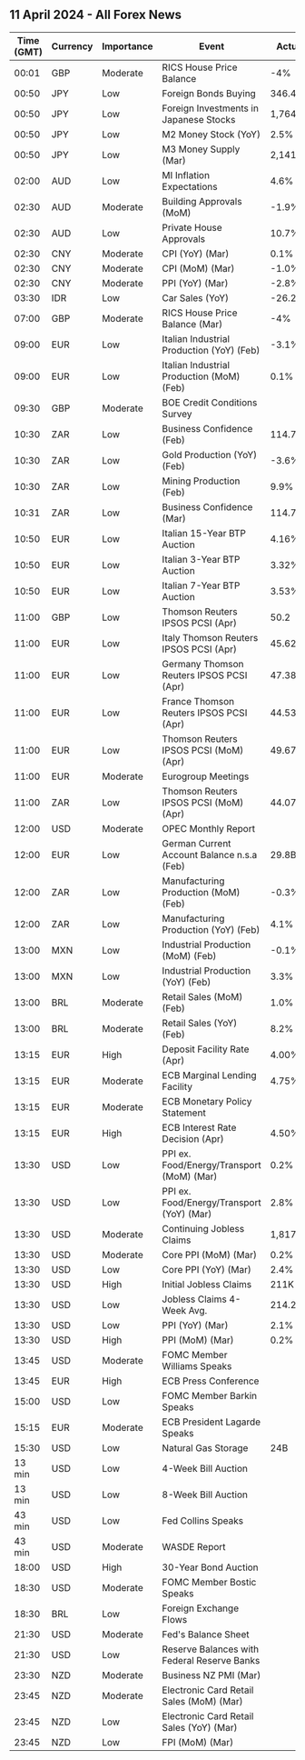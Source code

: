## 11 April 2024 - All Forex News

| Time (GMT) | Currency | Importance | Event | Actual | Forecast | Previous |
|------|----------|------------|-------|--------|----------|----------|
| 00:01 | GBP | Moderate | RICS House Price Balance | -4% | -6% | -10% |
| 00:50 | JPY | Low | Foreign Bonds Buying | 346.4B |  | -1,660.5B |
| 00:50 | JPY | Low | Foreign Investments in Japanese Stocks | 1,764.4B |  | -441.6B |
| 00:50 | JPY | Low | M2 Money Stock (YoY) | 2.5% | 2.4% | 2.4% |
| 00:50 | JPY | Low | M3 Money Supply (Mar) | 2,141.1B |  | 2,140.1B |
| 02:00 | AUD | Low | MI Inflation Expectations | 4.6% |  | 4.3% |
| 02:30 | AUD | Moderate | Building Approvals (MoM) | -1.9% | -1.9% | -2.5% |
| 02:30 | AUD | Low | Private House Approvals | 10.7% | 10.7% | -9.9% |
| 02:30 | CNY | Moderate | CPI (YoY) (Mar) | 0.1% | 0.4% | 0.7% |
| 02:30 | CNY | Moderate | CPI (MoM) (Mar) | -1.0% | -0.5% | 1.0% |
| 02:30 | CNY | Moderate | PPI (YoY) (Mar) | -2.8% | -2.8% | -2.7% |
| 03:30 | IDR | Low | Car Sales (YoY) | -26.20% |  | -18.80% |
| 07:00 | GBP | Moderate | RICS House Price Balance (Mar) | -4% |  | -10% |
| 09:00 | EUR | Low | Italian Industrial Production (YoY) (Feb) | -3.1% |  | -3.7% |
| 09:00 | EUR | Low | Italian Industrial Production (MoM) (Feb) | 0.1% | 0.6% | -1.4% |
| 09:30 | GBP | Moderate | BOE Credit Conditions Survey |  |  |  |
| 10:30 | ZAR | Low | Business Confidence (Feb) | 114.7 |  | 112.3 |
| 10:30 | ZAR | Low | Gold Production (YoY) (Feb) | -3.6% |  | -12.7% |
| 10:30 | ZAR | Low | Mining Production (Feb) | 9.9% | 3.5% | -2.8% |
| 10:31 | ZAR | Low | Business Confidence (Mar) | 114.7 |  | 114.7 |
| 10:50 | EUR | Low | Italian 15-Year BTP Auction | 4.16% |  | 3.85% |
| 10:50 | EUR | Low | Italian 3-Year BTP Auction | 3.32% |  | 3.06% |
| 10:50 | EUR | Low | Italian 7-Year BTP Auction | 3.53% |  | 3.24% |
| 11:00 | GBP | Low | Thomson Reuters IPSOS PCSI (Apr) | 50.2 |  | 47.1 |
| 11:00 | EUR | Low | Italy Thomson Reuters IPSOS PCSI (Apr) | 45.62 |  | 46.94 |
| 11:00 | EUR | Low | Germany Thomson Reuters IPSOS PCSI (Apr) | 47.38 |  | 47.55 |
| 11:00 | EUR | Low | France Thomson Reuters IPSOS PCSI (Apr) | 44.53 |  | 41.72 |
| 11:00 | EUR | Low | Thomson Reuters IPSOS PCSI (MoM) (Apr) | 49.67 |  | 47.15 |
| 11:00 | EUR | Moderate | Eurogroup Meetings |  |  |  |
| 11:00 | ZAR | Low | Thomson Reuters IPSOS PCSI (MoM) (Apr) | 44.07 |  | 43.61 |
| 12:00 | USD | Moderate | OPEC Monthly Report |  |  |  |
| 12:00 | EUR | Low | German Current Account Balance n.s.a (Feb) | 29.8B |  | 27.9B |
| 12:00 | ZAR | Low | Manufacturing Production (MoM) (Feb) | -0.3% | 0.4% | 0.4% |
| 12:00 | ZAR | Low | Manufacturing Production (YoY) (Feb) | 4.1% | 3.5% | 2.9% |
| 13:00 | MXN | Low | Industrial Production (MoM) (Feb) | -0.1% | 0.3% | 0.2% |
| 13:00 | MXN | Low | Industrial Production (YoY) (Feb) | 3.3% | 3.5% | 2.7% |
| 13:00 | BRL | Moderate | Retail Sales (MoM) (Feb) | 1.0% | -1.0% | 2.8% |
| 13:00 | BRL | Moderate | Retail Sales (YoY) (Feb) | 8.2% | 3.3% | 4.0% |
| 13:15 | EUR | High | Deposit Facility Rate (Apr) | 4.00% | 4.00% | 4.00% |
| 13:15 | EUR | Moderate | ECB Marginal Lending Facility | 4.75% | 4.75% | 4.75% |
| 13:15 | EUR | Moderate | ECB Monetary Policy Statement |  |  |  |
| 13:15 | EUR | High | ECB Interest Rate Decision (Apr) | 4.50% | 4.50% | 4.50% |
| 13:30 | USD | Low | PPI ex. Food/Energy/Transport (MoM) (Mar) | 0.2% | 0.2% | 0.3% |
| 13:30 | USD | Low | PPI ex. Food/Energy/Transport (YoY) (Mar) | 2.8% |  | 2.7% |
| 13:30 | USD | Moderate | Continuing Jobless Claims | 1,817K | 1,800K | 1,789K |
| 13:30 | USD | Moderate | Core PPI (MoM) (Mar) | 0.2% | 0.2% | 0.3% |
| 13:30 | USD | Low | Core PPI (YoY) (Mar) | 2.4% | 2.3% | 2.1% |
| 13:30 | USD | High | Initial Jobless Claims | 211K | 216K | 222K |
| 13:30 | USD | Low | Jobless Claims 4-Week Avg. | 214.25K |  | 214.50K |
| 13:30 | USD | Low | PPI (YoY) (Mar) | 2.1% | 2.2% | 1.6% |
| 13:30 | USD | High | PPI (MoM) (Mar) | 0.2% | 0.3% | 0.6% |
| 13:45 | USD | Moderate | FOMC Member Williams Speaks |  |  |  |
| 13:45 | EUR | High | ECB Press Conference |  |  |  |
| 15:00 | USD | Low | FOMC Member Barkin Speaks |  |  |  |
| 15:15 | EUR | Moderate | ECB President Lagarde Speaks |  |  |  |
| 15:30 | USD | Low | Natural Gas Storage | 24B | 14B | -37B |
| 13 min | USD | Low | 4-Week Bill Auction |  |  | 5.265% |
| 13 min | USD | Low | 8-Week Bill Auction |  |  | 5.260% |
| 43 min | USD | Low | Fed Collins Speaks |  |  |  |
| 43 min | USD | Moderate | WASDE Report |  |  |  |
| 18:00 | USD | High | 30-Year Bond Auction |  |  | 4.331% |
| 18:30 | USD | Moderate | FOMC Member Bostic Speaks |  |  |  |
| 18:30 | BRL | Low | Foreign Exchange Flows |  |  | 1.752B |
| 21:30 | USD | Moderate | Fed's Balance Sheet |  |  | 7,440B |
| 21:30 | USD | Low | Reserve Balances with Federal Reserve Banks |  |  | 3.541T |
| 23:30 | NZD | Moderate | Business NZ PMI (Mar) |  |  | 49.3 |
| 23:45 | NZD | Moderate | Electronic Card Retail Sales (MoM) (Mar) |  |  | -1.8% |
| 23:45 | NZD | Low | Electronic Card Retail Sales (YoY) (Mar) |  |  | 2.5% |
| 23:45 | NZD | Low | FPI (MoM) (Mar) |  |  | -0.6% |
